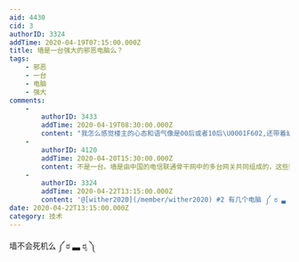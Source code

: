 ```yaml
---
aid: 4430
cid: 3
authorID: 3324
addTime: 2020-04-19T07:15:00.000Z
title: 墙是一台强大的邪恶电脑么？
tags:
    - 邪恶
    - 一台
    - 电脑
    - 强大
comments:
    -
        authorID: 3433
        addTime: 2020-04-19T08:30:00.000Z
        content: "我怎么感觉楼主的心态和语气像是00后或者10后\U0001F602,还带着幼稚的表情。首先你要明白这个世界上的一切要得到都是要有代价的，其次方法总比问题多，抱怨没意义，就看自己觉得值不值得啊。\n\n你高兴，或者不高兴，墙就在那里，只增不减。"
    -
        authorID: 4120
        addTime: 2020-04-20T15:30:00.000Z
        content: 不是一台。墙是由中国的电信联通骨干网中的多台网关共同组成的，这些数以千计的网关控制着信息的流动，每一台网关都是一个电脑。
    -
        authorID: 3324
        addTime: 2020-04-22T13:15:00.000Z
        content: '@[wither2020](/member/wither2020) #2 有几个电脑 ༼ ಠ ▃ ಠೃ ༽'
date: 2020-04-22T13:15:00.000Z
category: 技术
---
```


墙不会死机么 ༼ ಠ ▃ ಠೃ ༽
